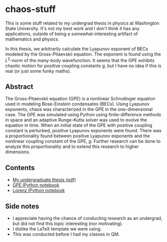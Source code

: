 # chaos-stuff

This is some stuff related to my undergrad thesis in physics at Washington State University. It's not my best work and I don't think it has any applications, outside of being a somewhat-interesting artifact of mathematics and physics.

In this thesis, we arbitrarily calculate the Lyapunov exponent of BECs modeled by the Gross-Pitaevskii equation. The exponent is found using the $L^2$-norm of the many-body wavefunction. It seems that the GPE exhibits chaotic motion for positive coupling constants $g$, but I have no idea if this is real (or just some funky maths).

## Abstract
The Gross-Pitaevskii equation (GPE) is a nonlinear Schrodinger equation used in modeling Bose-Einstein condensates (BECs).
Using Lyapunov exponents, chaos was characterized in the GPE in the one-dimensional case.
The GPE was simulated using Python using finite-difference methods in space and an adaptive Runge-Kutta solver was used to evolve the equation in time.
When an initial state of the GPE with positive coupling constant is perturbed, positive Lyapunov exponents were found.
There was a proportionality found between positive Lyapunov exponents and the nonlinear coupling constant of the GPE, $g$.
Further research can be done to analyze this proportionality and to extend this research to higher dimensions.

## Contents

* [My undergraduate thesis (pdf)](ThesisEvans.pdf)
* [GPE IPython notebook](gpe.ipynb)
* [Lorenz IPython notebook](lorenz.ipynb)

## Side notes

* I appreciate having the chance of conducting research as an undergrad, but did not find this topic interesting (nor motivating).
* I dislike the LaTeX template we were using.
* This was conducted before I had my classes in QM.
